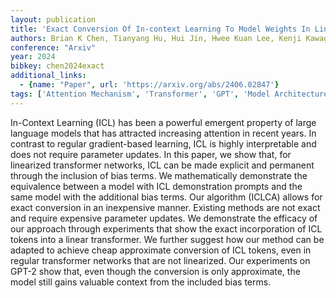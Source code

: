 ```yaml
---
layout: publication
title: 'Exact Conversion Of In-context Learning To Model Weights In Linearized-attention Transformers'
authors: Brian K Chen, Tianyang Hu, Hui Jin, Hwee Kuan Lee, Kenji Kawaguchi
conference: "Arxiv"
year: 2024
bibkey: chen2024exact
additional_links:
  - {name: "Paper", url: 'https://arxiv.org/abs/2406.02847'}
tags: ['Attention Mechanism', 'Transformer', 'GPT', 'Model Architecture', 'Prompting', 'Ethics and Bias', 'In-Context Learning', 'Pretraining Methods']
---
```

In-Context Learning (ICL) has been a powerful emergent property of large
language models that has attracted increasing attention in recent years. In
contrast to regular gradient-based learning, ICL is highly interpretable and
does not require parameter updates. In this paper, we show that, for linearized
transformer networks, ICL can be made explicit and permanent through the
inclusion of bias terms. We mathematically demonstrate the equivalence between
a model with ICL demonstration prompts and the same model with the additional
bias terms. Our algorithm (ICLCA) allows for exact conversion in an inexpensive
manner. Existing methods are not exact and require expensive parameter updates.
We demonstrate the efficacy of our approach through experiments that show the
exact incorporation of ICL tokens into a linear transformer. We further suggest
how our method can be adapted to achieve cheap approximate conversion of ICL
tokens, even in regular transformer networks that are not linearized. Our
experiments on GPT-2 show that, even though the conversion is only approximate,
the model still gains valuable context from the included bias terms.
